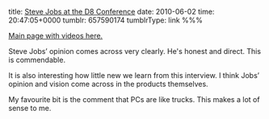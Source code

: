 title: [Steve Jobs at the D8 Conference](http://d8.allthingsd.com/20100601/steve-jobs-session/)
date: 2010-06-02
time: 20:47:05+0000
tumblr: 657590174
tumblrType: link
%%%

[Main page with videos here.](http://d8.allthingsd.com/speakers/steve-jobs/)

Steve Jobs’ opinion comes across very clearly. He's honest and direct. This is commendable. 

It is also interesting how little new we learn from this interview. I think Jobs’ opinion and vision come across in the products themselves. 

My favourite bit is the comment that PCs are like trucks. This makes a lot of sense to me.
